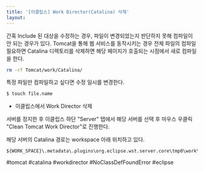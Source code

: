 ```yaml
---
title: '[이클립스] Work Director(Catalina) 삭제'
layout: 
---
```


간혹 Include 된 대상을 수정하는 경우, 파일이 변경되었는지 판단하지 못해 컴파일이 안 되는 경우가 있다.
Tomcat을 통해 웹 서비스를 동작시키는 경우 전체 파일의 컴파일 필요하면 Catalina 디렉토리를 삭제하면 해당 페이지가 호출되는 시점에서 새로 컴파일을 한다.

```sh 
rm -rf Tomcat/work/Catalina/
```

특정 파일만 컴파일하고 싶다면 수정 일시를 변경한다.

``` sh
$ touch file.name
```

* 이클립스에서 Work Director 삭제

서버를 정지한 후 이클립스 하단 "Server" 탭에서 해당 서버를 선택 후 마우스 우클릭 "Clean Tomcat Work Director"로 진행한다.

해당 서버의 Catalina 경로는 workspace 아래 위치하고 있다.
```
${WORK_SPACE}\.metadata\.plugins\org.eclipse.wst.server.core\tmp0\work\Catalina\localhost
```

#tomcat #catalina #workdirector #NoClassDefFoundError  #eclipse